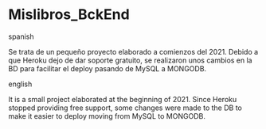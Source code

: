 # Mislibros_BckEnd

spanish

Se trata de un pequeño proyecto elaborado a comienzos del 2021. Debido a que Heroku dejo de dar soporte gratuito, se realizaron unos cambios en la BD para facilitar el deploy pasando de MySQL a MONGODB.

english

It is a small project elaborated at the beginning of 2021. Since Heroku stopped providing free support, some changes were made to the DB to make it easier to deploy moving from MySQL to MONGODB.
